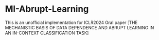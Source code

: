 # MI-Abrupt-Learning
 This is an unofficial implementation for ICLR2024 Oral paper [THE MECHANISTIC BASIS OF DATA DEPENDENCE AND ABRUPT LEARNING IN AN IN-CONTEXT CLASSIFICATION TASK]
